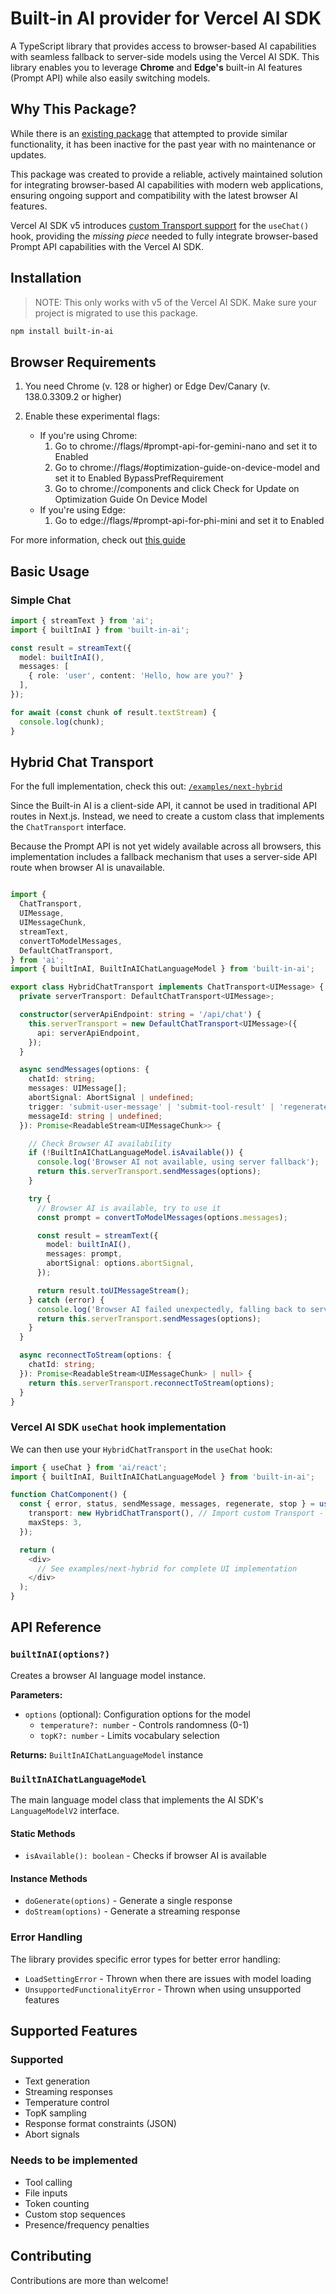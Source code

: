 # Built-in AI provider for Vercel AI SDK

A TypeScript library that provides access to browser-based AI capabilities with seamless fallback to server-side models using the Vercel AI SDK. This library enables you to leverage **Chrome** and **Edge's** built-in AI features (Prompt API) while also easily switching models.

## Why This Package?

While there is an [existing package](https://github.com/jeasonstudio/chrome-ai) that attempted to provide similar functionality, it has been inactive for the past year with no maintenance or updates.

This package was created to provide a reliable, actively maintained solution for integrating browser-based AI capabilities with modern web applications, ensuring ongoing support and compatibility with the latest browser AI features.

Vercel AI SDK v5 introduces [custom Transport support](https://v5.ai-sdk.dev/docs/announcing-ai-sdk-5-beta#enhanced-usechat-architecture) for the `useChat()` hook, providing the *missing piece* needed to fully integrate browser-based Prompt API capabilities with the Vercel AI SDK.

## Installation

> NOTE: This only works with v5 of the Vercel AI SDK. Make sure your project is migrated to use this package.

```bash
npm install built-in-ai
```

## Browser Requirements

1. You need Chrome (v. 128 or higher) or Edge Dev/Canary (v. 138.0.3309.2 or higher)

2. Enable these experimental flags:
    - If you're using Chrome:
      1. Go to chrome://flags/#prompt-api-for-gemini-nano and set it to Enabled
      2. Go to chrome://flags/#optimization-guide-on-device-model and set it to Enabled BypassPrefRequirement
      3. Go to chrome://components and click Check for Update on Optimization Guide On Device Model
    - If you're using Edge:
      1. Go to edge://flags/#prompt-api-for-phi-mini and set it to Enabled

For more information, check out [this guide](https://developer.chrome.com/docs/extensions/ai/prompt-api)

## Basic Usage

### Simple Chat

```typescript
import { streamText } from 'ai';
import { builtInAI } from 'built-in-ai';

const result = streamText({
  model: builtInAI(),
  messages: [
    { role: 'user', content: 'Hello, how are you?' }
  ],
});

for await (const chunk of result.textStream) {
  console.log(chunk);
}
```

## Hybrid Chat Transport

For the full implementation, check this out: [`/examples/next-hybrid`](/examples/next-hybrid/)

Since the Built-in AI is a client-side API, it cannot be used in traditional API routes in Next.js. Instead, we need to create a custom class that implements the `ChatTransport` interface.

Because the Prompt API is not yet widely available across all browsers, this implementation includes a fallback mechanism that uses a server-side API route when browser AI is unavailable. 

```typescript

import {
  ChatTransport,
  UIMessage,
  UIMessageChunk,
  streamText,
  convertToModelMessages,
  DefaultChatTransport,
} from 'ai';
import { builtInAI, BuiltInAIChatLanguageModel } from 'built-in-ai';

export class HybridChatTransport implements ChatTransport<UIMessage> {
  private serverTransport: DefaultChatTransport<UIMessage>;

  constructor(serverApiEndpoint: string = '/api/chat') {
    this.serverTransport = new DefaultChatTransport<UIMessage>({
      api: serverApiEndpoint,
    });
  }

  async sendMessages(options: {
    chatId: string;
    messages: UIMessage[];
    abortSignal: AbortSignal | undefined;
    trigger: 'submit-user-message' | 'submit-tool-result' | 'regenerate-assistant-message';
    messageId: string | undefined;
  }): Promise<ReadableStream<UIMessageChunk>> {

    // Check Browser AI availability
    if (!BuiltInAIChatLanguageModel.isAvailable()) {
      console.log('Browser AI not available, using server fallback');
      return this.serverTransport.sendMessages(options);
    }

    try {
      // Browser AI is available, try to use it
      const prompt = convertToModelMessages(options.messages);

      const result = streamText({
        model: builtInAI(),
        messages: prompt,
        abortSignal: options.abortSignal,
      });

      return result.toUIMessageStream();
    } catch (error) {
      console.log('Browser AI failed unexpectedly, falling back to server:', error);
      return this.serverTransport.sendMessages(options);
    }
  }

  async reconnectToStream(options: {
    chatId: string;
  }): Promise<ReadableStream<UIMessageChunk> | null> {
    return this.serverTransport.reconnectToStream(options);
  }
}
```

### Vercel AI SDK `useChat` hook implementation

We can then use your `HybridChatTransport` in the `useChat` hook:

```typescript
import { useChat } from 'ai/react';
import { builtInAI, BuiltInAIChatLanguageModel } from 'built-in-ai';

function ChatComponent() {
  const { error, status, sendMessage, messages, regenerate, stop } = useChat({
    transport: new HybridChatTransport(), // Import custom Transport - don't use api route
    maxSteps: 3,
  });

  return (
    <div>
      // See examples/next-hybrid for complete UI implementation
    </div>
  );
}
```

## API Reference

### `builtInAI(options?)`

Creates a browser AI language model instance.

**Parameters:**
- `options` (optional): Configuration options for the model
  - `temperature?: number` - Controls randomness (0-1)
  - `topK?: number` - Limits vocabulary selection

**Returns:** `BuiltInAIChatLanguageModel` instance

### `BuiltInAIChatLanguageModel`

The main language model class that implements the AI SDK's `LanguageModelV2` interface.

#### Static Methods

- `isAvailable(): boolean` - Checks if browser AI is available

#### Instance Methods

- `doGenerate(options)` - Generate a single response
- `doStream(options)` - Generate a streaming response

### Error Handling

The library provides specific error types for better error handling:

- `LoadSettingError` - Thrown when there are issues with model loading
- `UnsupportedFunctionalityError` - Thrown when using unsupported features

## Supported Features

### Supported
- Text generation
- Streaming responses
- Temperature control
- TopK sampling
- Response format constraints (JSON)
- Abort signals

### Needs to be implemented
- Tool calling
- File inputs
- Token counting
- Custom stop sequences
- Presence/frequency penalties

## Contributing

Contributions are more than welcome!